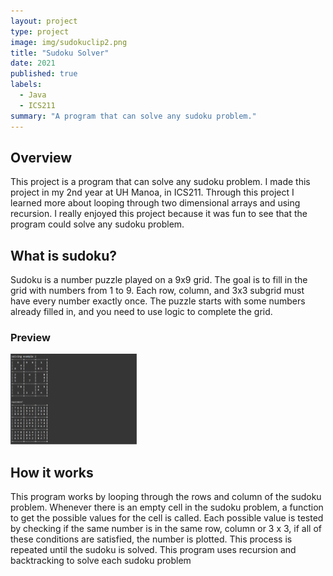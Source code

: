 ```yaml
---
layout: project
type: project
image: img/sudokuclip2.png
title: "Sudoku Solver"
date: 2021
published: true
labels:
  - Java
  - ICS211
summary: "A program that can solve any sudoku problem."
---
```


## Overview

This project is a program that can solve any sudoku problem. I made this project in my 2nd year at UH Manoa, in ICS211. Through this project I learned more about looping through two dimensional arrays and using recursion. I really enjoyed this project because it was fun to see that the program could solve any sudoku problem.

## What is sudoku?

Sudoku is a number puzzle played on a 9x9 grid. The goal is to fill in the grid with numbers from 1 to 9. Each row, column, and 3x3 subgrid must have every number exactly once. The puzzle starts with some numbers already filled in, and you need to use logic to complete the grid.

### Preview

<img alt="picture" class="resize" src="../img/sudoku-solver.png" style="width: 40%; height: 40%">

## How it works

This program works by looping through the rows and column of the sudoku problem. Whenever there is an empty cell in the sudoku problem, a function to get the possible values for the cell is called. Each possible value is tested by checking if the same number is in the same row, column or 3 x 3, if all of these conditions are satisfied, the number is plotted. This process is repeated until the sudoku is solved. This program uses recursion and backtracking to solve each sudoku problem



